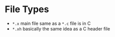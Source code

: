 # File Types

* `*.x` main file same as a `*.c` file is in C
* `*.xh` basically the same idea as a C header file 
